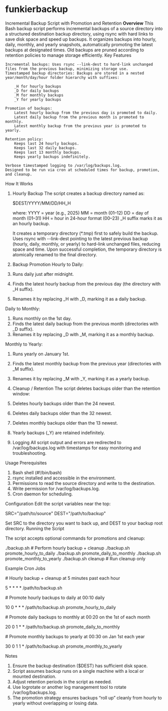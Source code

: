 # funkierbackup

Incremental Backup Script with Promotion and Retention
**Overview**
This Bash backup script performs incremental backups of a source directory into a structured destination backup directory, using rsync with hard links to save disk space and speed up backups. It organizes backups into hourly, daily, monthly, and yearly snapshots, automatically promoting the latest backups at designated times. Old backups are pruned according to retention policies to manage storage efficiently.
Key Features

    Incremental backups: Uses rsync --link-dest to hard-link unchanged files from the previous backup, minimizing storage use.
    Timestamped backup directories: Backups are stored in a nested year/month/day/hour folder hierarchy with suffixes:

        _H for hourly backups
        _D for daily backups
        _M for monthly backups
        _Y for yearly backups

    Promotion of backups:
        Latest hourly backup from the previous day is promoted to daily.
        Latest daily backup from the previous month is promoted to monthly.
        Latest monthly backup from the previous year is promoted to yearly.

    Retention policy:
        Keeps last 24 hourly backups.
        Keeps last 32 daily backups.
        Keeps last 13 monthly backups.
        Keeps yearly backups indefinitely.

    Verbose timestamped logging to /var/log/backups.log.
    Designed to be run via cron at scheduled times for backup, promotion, and cleanup.

How It Works
1. Hourly Backup
    The script creates a backup directory named as:

    $DEST/YYYY/MM/DD/HH_H

    where:
        YYYY = year (e.g., 2025)
        MM = month (01–12)
        DD = day of month (01–31)
        HH = hour in 24-hour format (00–23)
        _H suffix marks it as an hourly backup.

    It creates a temporary directory (*.tmp) first to safely build the backup.
    Uses rsync with --link-dest pointing to the latest previous backup (hourly, daily, monthly, or yearly) to hard-link unchanged files, reducing space and time.
    Upon successful completion, the temporary directory is atomically renamed to the final directory.

2. Backup Promotion
Hourly to Daily:
1. Runs daily just after midnight.
2. Finds the latest hourly backup from the previous day (the directory with _H suffix).
3. Renames it by replacing _H with _D, marking it as a daily backup.

Daily to Monthly:
1. Runs monthly on the 1st day.
2. Finds the latest daily backup from the previous month (directories with _D suffix).
3. Renames it by replacing _D with _M, marking it as a monthly backup.

Monthly to Yearly:
1. Runs yearly on January 1st.
2. Finds the latest monthly backup from the previous year (directories with _M suffix).
3. Renames it by replacing _M with _Y, marking it as a yearly backup.

3. Cleanup / Retention
The script deletes backups older than the retention window:
1. Deletes hourly backups older than the 24 newest.
2. Deletes daily backups older than the 32 newest.
3. Deletes monthly backups older than the 13 newest.
4. Yearly backups (_Y) are retained indefinitely.

4. Logging
    All script output and errors are redirected to /var/log/backups.log with timestamps for easy monitoring and troubleshooting.

Usage
Prerequisites
1. Bash shell (#!/bin/bash)
2. rsync installed and accessible in the environment.
3. Permissions to read the source directory and write to the destination.
4. Write permission for /var/log/backups.log.
5. Cron daemon for scheduling.

Configuration
Edit the script variables near the top:

SRC="/path/to/source"
DEST="/path/to/backup"

Set SRC to the directory you want to back up, and DEST to your backup root directory.
Running the Script

The script accepts optional commands for promotions and cleanup:

./backup.sh                  # Perform hourly backup + cleanup
./backup.sh promote_hourly_to_daily
./backup.sh promote_daily_to_monthly
./backup.sh promote_monthly_to_yearly
./backup.sh cleanup          # Run cleanup only

Example Cron Jobs

\# Hourly backup + cleanup at 5 minutes past each hour

5 * * * * /path/to/backup.sh

\# Promote hourly backups to daily at 00:10 daily

10 0 * * * /path/to/backup.sh promote_hourly_to_daily

\# Promote daily backups to monthly at 00:20 on the 1st of each month

20 0 1 * * /path/to/backup.sh promote_daily_to_monthly

\# Promote monthly backups to yearly at 00:30 on Jan 1st each year

30 0 1 1 * /path/to/backup.sh promote_monthly_to_yearly

Notes
1. Ensure the backup destination ($DEST) has sufficient disk space.
2. Script assumes backup runs on a single machine with a local or mounted destination.
3. Adjust retention periods in the script as needed.
4. Use logrotate or another log management tool to rotate /var/log/backups.log.
5. The promotion strategy ensures backups “roll up” cleanly from hourly to yearly without overlapping or losing data.

